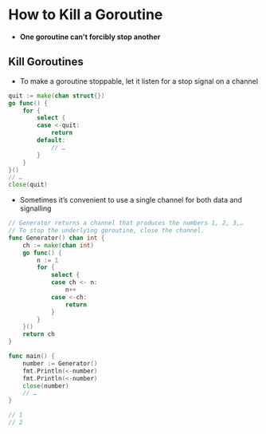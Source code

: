 # How to Kill a Goroutine

* **One goroutine can't forcibly stop another**

## Kill Goroutines

* To make a goroutine stoppable, let it listen for a stop signal on a channel

```go
quit := make(chan struct{})
go func() {
    for {
        select {
        case <-quit:
            return
        default:
            // …
        }
    }
}()
// …
close(quit)
```

* Sometimes it’s convenient to use a single channel for both data and signalling

```go
// Generator returns a channel that produces the numbers 1, 2, 3,…
// To stop the underlying goroutine, close the channel.
func Generator() chan int {
    ch := make(chan int)
    go func() {
        n := 1
        for {
            select {
            case ch <- n:
                n++
            case <-ch:
                return
            }
        }
    }()
    return ch
}

func main() {
    number := Generator()
    fmt.Println(<-number)
    fmt.Println(<-number)
    close(number)
    // …
}

// 1
// 2
```
